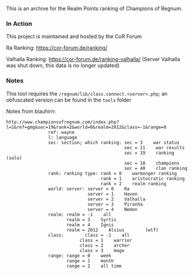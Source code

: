 This is an archive for the Realm Points ranking of Champions of Regnum.

### In Action

This project is maintained and hosted by the CoR Forum

Ra Ranking: https://cor-forum.de/ranking/

Valhalla Ranking: https://cor-forum.de/ranking-valhalla/ (Server Valhalla was shut down, this data is no longer updated)

### Notes

This tool requires the ``/regnum/lib/class.connect.<server>.php``; an obfuscated version can be found in the ``tools`` folder

Notes from blauhirn:

```
http://www.championsofregnum.com/index.php?l=1&ref=gmg&sec=19&rank=2&world=0&realm=2012&class=-1&range=0
                ref: wayne
                l: language
                sec: section; which ranking: sec = 3    war status
                                             sec = 11    war results
                                             sec = 19    ranking (solo)
                                             sec = 18    champions
                                             sec = 40    clan ranking
                rank: ranking type: rank = 0    warmonger ranking
                                    rank = 1    aristocratic ranking
                                    rank = 2    realm ranking
                world: server: server = 0    Ra
                               server = 1    Haven
                               server = 2    Valhalla
                               server = 3    Piranha
                               server = 4    Nemon
                realm: realm = -1    all
                       realm = 3    Syrtis
                       realm = 4    Ignis
                       realm = 2012    Alsius        (wtf)
                class:        class = -1    all
                            class = 1    warrior
                            class = 2    archer
                            class = 3    mage
                range: range = 0    week
                       range = 1    month
                       range = 2    all time
```
